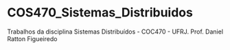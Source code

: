# COS470_Sistemas_Distribuidos
Trabalhos da disciplina Sistemas Distribuídos - COC470 - UFRJ. Prof. Daniel Ratton Figueiredo
